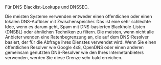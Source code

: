 Für DNS-Blacklist-Lookups und DNSSEC.

Die meisten Systeme verwenden entweder einen öffentlichen oder einen lokalen DNS-Auflöser mit Zwischenspeicher.
Das ist eine sehr schlechte Idee, wenn es darum geht, Spam mit DNS-basierten Blackhole-Listen (DNSBL) oder ähnlichen Techniken zu filtern.
Die meisten, wenn nicht alle Anbieter wenden eine Ratenbegrenzung an, die auf dem DNS-Resolver basiert, der für die Abfrage ihres Dienstes verwendet wird.
Wenn Sie einen öffentlichen Resolver wie Google 4x8, OpenDNS oder einen anderen gemeinsam genutzten DNS-Resolver wie den Ihres Internetanbieters verwenden, werden Sie diese Grenze sehr bald erreichen.